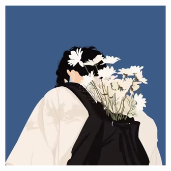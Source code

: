 <!-- # Welcome to HoneyJoe's Homepage!   -->
<!-- 
<div align=center> -->




<!-- <div align=right> -->

<!-- 
<b></font><font color=#426ab3 size=10 >HoneyJoe</font> </b>

<img src="image/1.png" width = 20% height = 20% div align=right /> -->

<!-- <div align=left> -->

![imag1](image/1.png) 

<!-- <div align=right>
<img src="https://github.com/honeyjoe17/honeyjoe17.github.io/raw/master/image/1.png" width = 30%/>
</div> -->






<!-- [Special thanks: cy3486](http://cy3486.github.io) -->
